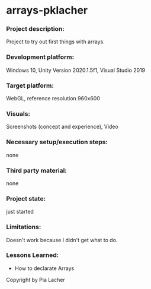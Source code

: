 # arrays-pklacher

### Project description: 
Project to try out first things with arrays.

### Development platform: 
Windows 10, Unity Version 2020.1.5f1, Visual Studio 2019

### Target platform: 
WebGL, reference resolution 960x600

### Visuals: 
Screenshots (concept and experience), Video

### Necessary setup/execution steps: 
none

### Third party material: 
none

### Project state: 
just started

### Limitations: 
Doesn't work because I didn't get what to do.
### Lessons Learned: 

<ul>
  <li> How to declarate Arrays</li>
</ul>
Copyright by Pia Lacher
